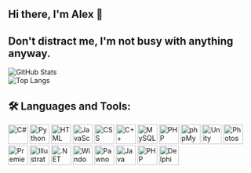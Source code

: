 ## Hi there, I'm Alex 👋

<!--
**Sanfraer/Sanfraer** is a ✨ _special_ ✨ repository because its `README.md` (this file) appears on your GitHub profile.

Here are some ideas to get you started:

- 🔭 I’m currently working on my sleep now.
- 💬 ask me anything
-->
## Don't distract me, I'm not busy with anything anyway.
  
![GitHub Stats](https://github-readme-stats.vercel.app/api?username=Sanfraer&show_icons=true&theme=dark)  
![Top Langs](https://github-readme-stats.vercel.app/api/top-langs/?username=Sanfraer&layout=compact&theme=dark) 

## 🛠️ Languages and Tools:
<p align="left">
  <img src="https://cdn.jsdelivr.net/gh/devicons/devicon/icons/csharp/csharp-original.svg" width="40" height="40" alt="C#"/>
  <img src="https://cdn.jsdelivr.net/gh/devicons/devicon/icons/python/python-original.svg" width="40" height="40" alt="Python"/>
  <img src="https://cdn.jsdelivr.net/gh/devicons/devicon/icons/html5/html5-original.svg" width="40" height="40" alt="HTML"/>
  <img src="https://cdn.jsdelivr.net/gh/devicons/devicon/icons/javascript/javascript-original.svg" width="40" height="40" alt="JavaScript"/>
  <img src="https://cdn.jsdelivr.net/gh/devicons/devicon/icons/css3/css3-original.svg" width="40" height="40" alt="CSS"/>
  <img src="https://cdn.jsdelivr.net/gh/devicons/devicon/icons/cplusplus/cplusplus-original.svg" width="40" height="40" alt="C++"/>
  <img src="https://cdn.jsdelivr.net/gh/devicons/devicon/icons/mysql/mysql-original.svg" width="40" height="40" alt="MySQL"/>
  <img src="https://cdn.jsdelivr.net/gh/devicons/devicon/icons/php/php-original.svg" width="40" height="40" alt="PHP"/>
  <img src="https://upload.wikimedia.org/wikipedia/commons/6/68/PhpMyAdmin_logo.svg" width="40" height="40" alt="phpMyAdmin"/>
  <img src="https://cdn.jsdelivr.net/gh/devicons/devicon/icons/unity/unity-original.svg" width="40" height="40" alt="Unity"/>
  <img src="https://upload.wikimedia.org/wikipedia/commons/a/af/Adobe_Photoshop_CC_icon.svg" width="40" height="40" alt="Photoshop"/>
  <img src="https://upload.wikimedia.org/wikipedia/commons/2/27/Adobe_Premiere_Pro_Logo.svg" width="40" height="40" alt="Premiere Pro"/>
  <img src="https://upload.wikimedia.org/wikipedia/commons/f/fb/Adobe_Illustrator_CC_icon.svg" width="40" height="40" alt="Illustrator"/>
  <img src="https://upload.wikimedia.org/wikipedia/commons/0/0d/Microsoft_.NET_logo.svg" width="40" height="40" alt=".NET"/>
  <img src="https://upload.wikimedia.org/wikipedia/commons/8/87/Windows_logo_-_2021.svg" width="40" height="40" alt="Windows"/>
  <img src="https://upload.wikimedia.org/wikipedia/commons/a/a4/Pawn.svg" width="40" height="40" alt="Pawno"/>
  <img src="https://cdn.jsdelivr.net/gh/devicons/devicon/icons/java/java-original.svg" width="40" height="40" alt="Java"/>
  <img src="https://cdn.jsdelivr.net/gh/devicons/devicon/icons/php/php-original.svg" width="40" height="40" alt="PHP"/>
  <img src="https://upload.wikimedia.org/wikipedia/commons/3/3d/Delphi_10.3_Logo.svg" width="40" height="40" alt="Delphi"/>
</p>


